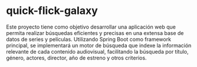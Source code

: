 # quick-flick-galaxy

Este proyecto tiene como objetivo desarrollar una aplicación web que permita realizar 
búsquedas eficientes y precisas en una extensa base de datos de series y películas. 
Utilizando Spring Boot como framework principal, se implementará un motor de búsqueda 
que indexe la información relevante de cada contenido audiovisual, facilitando la búsqueda 
por título, género, actores, director, año de estreno y otros criterios.
